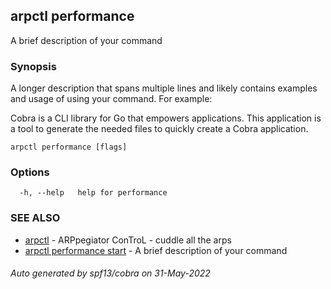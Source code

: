 ## arpctl performance

A brief description of your command

### Synopsis

A longer description that spans multiple lines and likely contains examples
and usage of using your command. For example:

Cobra is a CLI library for Go that empowers applications.
This application is a tool to generate the needed files
to quickly create a Cobra application.

```
arpctl performance [flags]
```

### Options

```
  -h, --help   help for performance
```

### SEE ALSO

* [arpctl](arpctl.md)	 - ARPpegiator ConTroL - cuddle all the arps
* [arpctl performance start](arpctl_performance_start.md)	 - A brief description of your command

###### Auto generated by spf13/cobra on 31-May-2022
